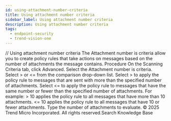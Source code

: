 ```yaml
---
id: using-attachment-number-criteria
title: Using attachment number criteria
sidebar_label: Using attachment number criteria
description: Using attachment number criteria
tags:
  - endpoint-security
  - trend-vision-one
---
```


/*<![CDATA[*/ $('#title').html($('meta[name=map-description]').attr('content')); /*]]>*/ Using attachment number criteria The Attachment number is criteria allow you to create policy rules that take actions on messages based on the number of attachments the message contains. Procedure On the Scanning Criteria tab, click Advanced. Select the Attachment number is criteria. Select > or <= from the comparison drop-down list. Select > to apply the policy rule to messages that are sent with more than the specified number of attachments. Select <= to apply the policy rule to messages that have the same number or fewer than the specified number of attachments. For example: > 10 applies the policy rule to all messages that have more than 10 attachments. <= 10 applies the policy rule to all messages that have 10 or fewer attachments. Type the number of attachments to evaluate. © 2025 Trend Micro Incorporated. All rights reserved.Search Knowledge Base
